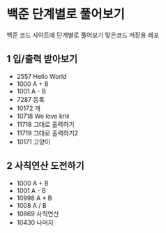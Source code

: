 # 백준 단계별로 풀어보기
백준 코드 사이트에 단계별로 풀어보기 맞은코드 저장용 레포

## 1 입/출력 받아보기
  * 2557 Hello World
  * 1000 A + B
  * 1001 A - B
  * 7287 등록
  * 10172 개
  * 10718 We love kriii
  * 11718 그대로 출력하기
  * 11719 그대로 출력하기2
  * 10171 고양이

## 2 사칙연산 도전하기
  * 1000 A + B
  * 1001 A - B
  * 10998 A * B
  * 1008 A / B
  * 10869 사칙연산
  * 10430 나머지
